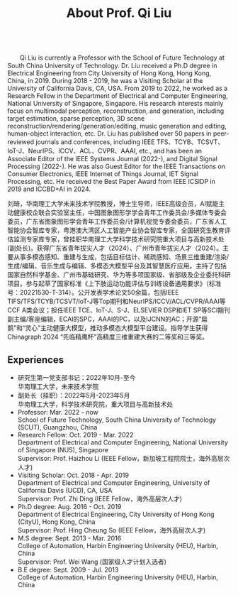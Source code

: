 ﻿---
permalink: /
title: "About Prof. Qi Liu"
excerpt: "About me"
author_profile: true
redirect_from: 
  - /about/
  - /about.html
---

<br />
　　Qi Liu is currently a Professor with the School of Future Technology at South China University of Technology. Dr. Liu received a Ph.D degree in Electrical Engineering from City University of Hong Kong, Hong Kong, China, in 2019. During 2018 - 2019, he was a Visiting Scholar at the University of California Davis, CA, USA. From 2019 to 2022, he worked as a Research Fellow in the Department of Electrical and Computer Engineering, National University of Singapore, Singapore. His research interests mainly focus on multimodal perception, reconstruction, and generation, including target estimation, sparse perception, 3D scene reconstruction/rendering/generation/editing, music generation and editing, human-object interaction, etc. Dr. Liu has published over 50 papers in peer-reviewed journals and conferences, including IEEE TFS、TCYB、TCSVT、IoT-J、NeurIPS、ICCV、ACL、CVPR、AAAI, etc., and has been an Associate Editor of the IEEE Systems Journal (2022-), and Digital Signal Processing (2022-). He was also Guest Editor for the IEEE Transactions on Consumer Electronics, IEEE Internet of Things Journal, IET Signal Processing, etc. He received the Best Paper Award from IEEE ICSIDP in 2019 and ICCBD+AI in 2024. 

   刘琦，华南理工大学未来技术学院教授，博士生导师，IEEE高级会员，AI赋能主动健康校企联合实验室主任，中国图象图形学学会青年工作委员会/多媒体专委会委员，广东省图象图形学会青年工作委员会/计算机视觉专委会委员，广东省人工智能协会智库专家，粤港澳大湾区人工智能产业协会智库专家，全国研究生教育评估监测专家库专家，曾挂职华南理工大学科学技术研究院重大项目与高新技术处(副处长)。获得广东省青年拔尖人才（2024）、广州市青年拔尖人才（2024）。主要从事多模态感知、重建与生成，包括目标估计、稀疏感知、场景三维重建/渲染/生成/编辑、音乐生成与编辑、多模态大模型平台及其智慧医疗应用。主持了包括国家自然科学基金、广州市基础研究、华为等多项国家级、省部级及企业委托科研项目。参与起草了国家标准《上下肢运动功能评估与训练设备通用要求》（标准号：20221530-T-314）。公开发表学术论文50余篇，包括IEEE TIFS/TFS/TCYB/TCSVT/IoT-J等Top期刊和NeurIPS/ICCV/ACL/CVPR/AAAI等CCF A类会议；担任IEEE TCE、IoT-J、S-J、ELSEVIER DSP和IET SP等SCI期刊副主编/客座编辑，ECAI的SPC，AAAI的PC，以及IJCNN的AC；开源“扁鹊”和“灵心”主动健康大模型，推动多模态大模型平台建设。指导学生获得Chinagraph 2024 “先临精鹰杯”高精度三维重建大赛的二等奖和三等奖。


Experiences
----------
* 研究生第一党支部书记：2022年10月-至今  
  华南理工大学，未来技术学院
* 副处长（挂职）：2022年5月-2023年5月    
  华南理工大学，科学技术研究院，重大项目与高新技术处
* Professor: Mar. 2022 - now   
  School of Future Technology, South China University of Technology (SCUT), Guangzhou, China
* Research Fellow: Oct. 2019 - Mar. 2022  
  Department of Electrical and Computer Engineering, National University of Singapore (NUS), Singapore   
  Supervisor: Prof. Haizhou Li (IEEE Fellow，新加坡工程院院士，海外高层次人才)
* Visiting Scholar: Oct. 2018 - Apr. 2019  
  Department of Electrical and Computer Engineering, University of California Davis (UCD), CA, USA   
  Supervisor: Prof. Zhi Ding (IEEE Fellow，海外高层次人才)
* Ph.D degree: Aug. 2016 - Oct. 2019  
  Department of Electrical Engineering, City University of Hong Kong (CityU), Hong Kong, China   
  Supervisor: Prof. Hing Cheung So (IEEE Fellow，海外高层次人才)
* M.S degree: Sept. 2013 - Mar. 2016  
  College of Automation, Harbin Engineering University (HEU), Harbin, China   
  Supervisor: Prof. Wei Wang (国家级人才计划入选者)
* B.E degree: Sept. 2009 - Jul. 2013  
  College of Automation, Harbin Engineering University (HEU), Harbin, China



    




